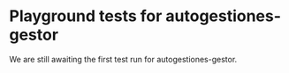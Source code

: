 # Playground tests for autogestiones-gestor
We are still awaiting the first test run for autogestiones-gestor.
